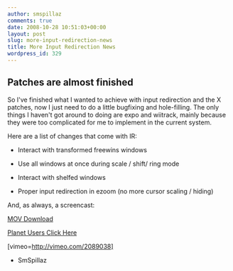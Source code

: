 ```yaml
---
author: smspillaz
comments: true
date: 2008-10-28 10:51:03+00:00
layout: post
slug: more-input-redirection-news
title: More Input Redirection News
wordpress_id: 329
---
```


## Patches are almost finished


So I've finished what I wanted to achieve with input redirection and the X patches, now I just need to do a little bugfixing and hole-filling. The only things I haven't got around to doing are expo and wiitrack, mainly because they were too complicated for me to implement in the current system.

Here are a list of changes that come with IR:



	
  * Interact with transformed freewins windows

	
  * Use all windows at once during scale / shift/ ring mode

	
  * Interact with shelfed windows

	
  * Proper input redirection in ezoom (no more cursor scaling / hiding)


And, as always, a screencast:

[MOV Download](https://dl-web.getdropbox.com/get/Video/Input%20Redirection%20Screencast.mov?w=6d32e20e)

[Planet Users Click Here](http://vimeo.com/2089038)

[vimeo=http://vimeo.com/2089038]

- SmSpillaz
